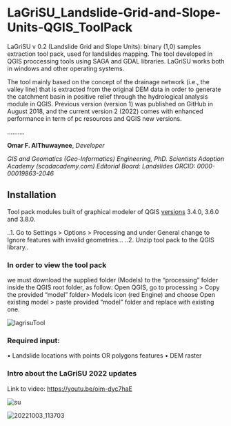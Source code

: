 # LaGriSU_Landslide-Grid-and-Slope-Units-QGIS_ToolPack

LaGriSU v 0.2 (Landslide Grid and Slope Units): binary (1,0) samples extraction tool pack, used for landslides mapping.
The tool developed in QGIS proccessing tools using SAGA and GDAL libraries.
LaGriSU works both in windows and other operating systems.

The tool mainly based on the concept of the drainage network (i.e., the valley line) that is extracted from the original DEM data in order to generate the catchment basin in positive relief through the hydrological analysis module in QGIS.
Previous version (version 1) was published on GitHub in August 2018, and the current version 2 (2022) comes with enhanced performance in term of pc resources and QGIS new versions.



..........


**Omar F. AlThuwaynee**, *Developer* 

*GIS and Geomatics (Geo-Informatics) Engineering, PhD.*
*Scientists Adoption Academy (scadacademy.com)*
*Editorial Board: Landslides*
*ORCID: 0000-00019863-2046*

## Installation

Tool pack modules built of graphical modeler of QGIS [versions](https://qgis.org/downloads/) 3.4.0, 3.6.0 and 3.8.0.

..1.	Go to Settings > Options > Processing and under General change to Ignore features with invalid geometries...
..2.	Unzip tool pack to the QGIS library..


### In order to view the tool pack
we must download the supplied folder (Models) to the “processing” folder inside the QGIS root folder, as follow:
Open QGIS, go to processing > Copy the provided “model” folder> Models icon (red Engine) and choose Open existing model > paste provided “model” folder and replace with existing one.

![lagrisuTool](https://user-images.githubusercontent.com/8848123/223970453-7951a66f-a12c-4314-9190-1418353e56ae.jpg)



### Required input:
•	Landslide locations with points OR polygons features
•	DEM raster
### Intro about the LaGriSU 2022 updates

Link to video:  https://youtu.be/oim-dyc7haE

![su](https://user-images.githubusercontent.com/8848123/155884250-fa01a054-7032-4651-a77c-0a5c72d8b785.jpg)

![20221003_113703](https://user-images.githubusercontent.com/8848123/202452164-488f69cb-420e-42ae-ba0d-1b895e9d7c2d.jpg)


